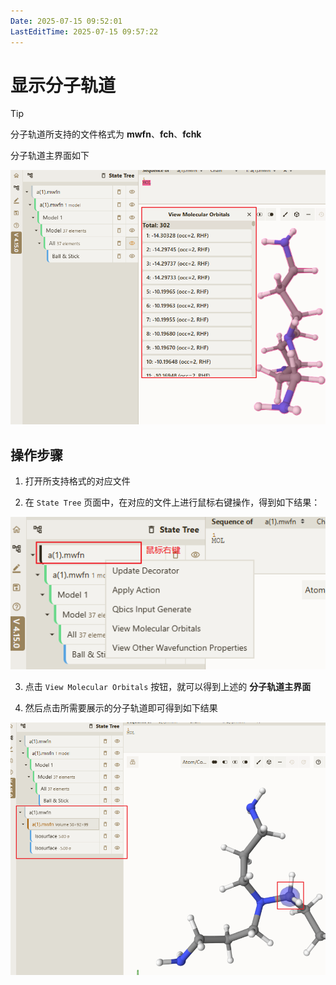 ```yaml
---
Date: 2025-07-15 09:52:01
LastEditTime: 2025-07-15 09:57:22
---
```

# 显示分子轨道

> [!TIP]
> 分子轨道所支持的文件格式为 **mwfn**、**fch**、**fchk**

分子轨道主界面如下

![molecular-orbital](./assets/molecular-orbital.png)


## 操作步骤

1. 打开所支持格式的对应文件

2. 在 `State Tree` 页面中，在对应的文件上进行鼠标右键操作，得到如下结果：

![molecular-orbital-context-menu](./assets/molecular-orbital-context-menu.png)

3. 点击 `View Molecular Orbitals` 按钮，就可以得到上述的 **分子轨道主界面**

4. 然后点击所需要展示的分子轨道即可得到如下结果

![molecular-orbital-result](./assets/molecular-orbital-result.png)